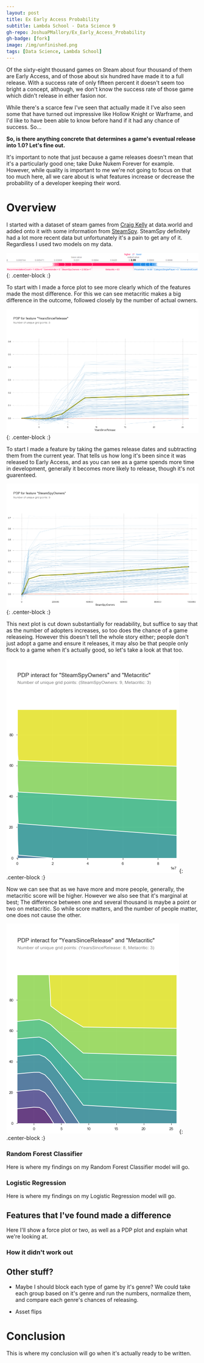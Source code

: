 ```yaml
---
layout: post
title: Ex Early Access Probability
subtitle: Lambda School - Data Science 9
gh-repo: JoshuaPMallory/Ex_Early_Access_Probability
gh-badge: [fork]
image: /img/unfinished.png
tags: [Data Science, Lambda School]
---
```


Of the sixty-eight thousand games on Steam about four thousand of them are Early Access, and of those about six hundred have made it to a full release. With a success rate of only fifteen percent it doesn't seem too bright a concept, although, we don't know the success rate of those game which didn't release in either fasion nor.

While there's a scarce few I've seen that actually made it I've also seen some that have turned out impressive like Hollow Knight or Warframe, and I'd like to have been able to know before hand if it had any chance of success. So...

**So, is there anything concrete that determines a game's eventual release into 1.0? Let's fine out.**

It's important to note that just because a game releases doesn't mean that it's a particularly good one; take Duke Nukem Forever for example. However, while quality is important to me we're not going to focus on that too much here, all we care about is what features increase or decrease the probability of a developer keeping their word.


# Overview
I started with a dataset of steam games from [Craig Kelly](https://data.world/craigkelly/steam-game-data) at data.world and added onto it with some information from [SteamSpy](https://steamspy.com/about). SteamSpy definitely had a lot more recent data but unfortunately it's a pain to get any of it. Regardless I used two models on my data.


![force_plot](/img/row_0_force_plot.png){: .center-block :}

To start with I made a force plot to see more clearly which of the features made the most difference. For this we can see metacritic makes a big difference in the outcome, followed closely by the number of actual owners. 





[comment]: # (I might still try to use https://steam.internet.byu.edu/ too, since it claims to use all of Steam's game data.)

![years_since_release](/img/pdp_isolate_years_since_release.png){: .center-block :}

To start I made a feature by taking the games release dates and subtracting them from the current year. That tells us how long it's been since it was released to Early Access, and as you can see as a game spends more time in development, generally it becomes more likely to release, though it's not guarenteed.


[comment]: # (Talk about other features I've engineered, if any, and show how well they did.)

![owners](/img/pdp_isolate_owners.png){: .center-block :}

This next plot is cut down substantially for readability, but suffice to say that as the number of adopters increases, so too does the chance of a game releaseing. However this doesn't tell the whole story either; people don't just adopt a game and ensure it releases, it may also be that people only flock to a game when it's actually good, so let's take a look at that too.

![owners_meta](/img/pdp_interact_owners_meta.png){: .center-block :}

Now we can see that as we have more and more people, generally, the metacritic score will be higher. However we also see that it's marginal at best; The difference between one and several thousand is maybe a point or two on metacritic. So while score matters, and the number of people matter, one does not cause the other.


![year_meta](/img/pdp_interact_year_meta.png){: .center-block :}









### Random Forest Classifier
Here is where my findings on my Random Forest Classifier model will go.


### Logistic Regression
Here is where my findings on my Logistic Regression model will go.


## Features that I've found made a difference
Here I'll show a force plot or two, as well as a PDP plot and explain what we're looking at.





### How it didn't work out






## Other stuff?
- Maybe I should block each type of game by it's genre?
We could take each group based on it's genre and run the numbers, normalize them, and compare each genre's chances of releasing.

- Asset flips


# Conclusion
This is where my conclusion will go when it's actually ready to be written.
